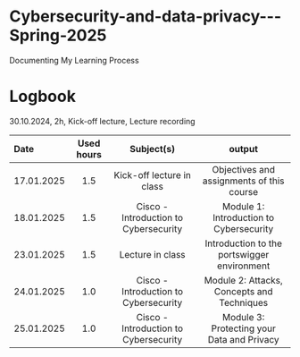 # Cybersecurity-and-data-privacy---Spring-2025
Documenting My Learning Process

# Logbook

30.10.2024, 2h, Kick-off lecture, Lecture recording

| Date  | Used hours | Subject(s) |  output |
| :---         |     :---:      |     :---:      |     :---:      |
| 17.01.2025 | 1.5 | Kick-off lecture in class  | Objectives and assignments of this course  |
| 18.01.2025 | 1.5 | Cisco - Introduction to Cybersecurity | Module 1: Introduction to Cybersecurity|
| 23.01.2025 | 1.5 | Lecture in class  | Introduction to the portswigger environment |
| 24.01.2025 | 1.0 | Cisco - Introduction to Cybersecurity  | Module 2: Attacks, Concepts and Techniques |
| 25.01.2025 | 1.0 | Cisco - Introduction to Cybersecurity  | Module 3: Protecting your Data and Privacy |
